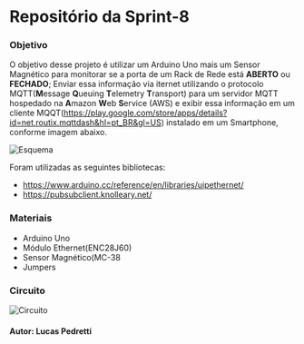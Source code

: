 # Repositório da Sprint-8
### Objetivo
O objetivo desse projeto é utilizar um Arduino Uno mais um Sensor Magnético para monitorar se a porta de um Rack de Rede está **ABERTO** ou **FECHADO**; Enviar essa informação via iternet utilizando o protocolo MQTT(**M**essage **Q**ueuing **T**elemetry **T**ransport) para um servidor MQTT hospedado na **A**mazon **W**eb **S**ervice (AWS) e exibir essa informação em um cliente MQQT(https://play.google.com/store/apps/details?id=net.routix.mqttdash&hl=pt_BR&gl=US) instalado em um Smartphone, conforme imagem abaixo.

![Esquema](https://i.imgur.com/AaG8NmP.png)

Foram utilizadas as seguintes bibliotecas:
* https://www.arduino.cc/reference/en/libraries/uipethernet/
* https://pubsubclient.knolleary.net/

### Materiais
* Arduino Uno
* Módulo Ethernet(ENC28J60)
* Sensor Magnético(MC-38
* Jumpers

### Circuito

![Circuito](https://i.imgur.com/flrLGf3.png)

#### Autor:  Lucas Pedretti

